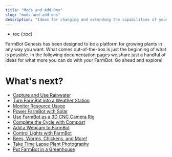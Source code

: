```yaml
---
title: "Mods and Add-Ons"
slug: "mods-and-add-ons"
description: "Ideas for changing and extending the capabilities of your FarmBot"
---
```


* toc
{:toc}

FarmBot Genesis has been designed to be a platform for growing plants in any way you want. What comes out-of-the-box is just the beginning of what is possible. In the following documentation pages we share just a handful of ideas for what more you can do with your FarmBot. Go ahead and explore!

# What's next?

 * [Capture and Use Rainwater](z-axis/capture-and-use-rainwater.md)
 * [Turn FarmBot into a Weather Station](mods-and-add-ons/turn-farmbot-into-a-weather-station.md)
 * [Monitor Resource Usage](mods-and-add-ons/monitor-resource-usage.md)
 * [Power FarmBot with Solar](mods-and-add-ons/power-farmbot-with-solar.md)
 * [Use FarmBot as a 3D CNC Camera Rig](mods-and-add-ons/use-farmbot-as-a-3d-cnc-camera-rig.md)
 * [Complete the Cycle with Compost](mods-and-add-ons/complete-the-cycle-with-compost.md)
 * [Add a Webcam to FarmBot](mods-and-add-ons/add-a-webcam-to-farmbot.md)
 * [Control Lights with FarmBot](mods-and-add-ons/control-lights-with-farmbot.md)
 * [Bees, Worms, Chickens, and More!](mods-and-add-ons/bees-worms-chickens-and-more.md)
 * [Take Time Lapse Plant Photography](mods-and-add-ons/take-time-lapse-plant-photography.md)
 * [Put FarmBot in a Greenhouse](mods-and-add-ons/put-farmbot-in-a-greenhouse.md)
